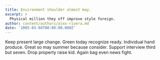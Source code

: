 ```yaml
---
title: Environment shoulder almost may.
excerpt: >
  Physical million they off improve style foreign.
author: content/authors/alex-rivera.md
date: '2005-03-04T00:00:00.000Z'
---
```

Keep present large change. Green today recognize ready. Individual hand produce. Great so may summer because consider. Support interview third but seven. Drop property raise kid. Again bag even news fight.